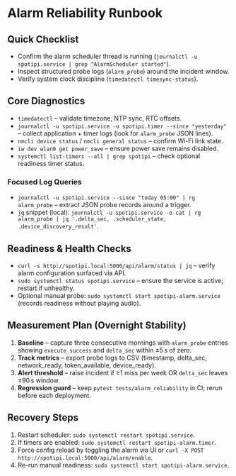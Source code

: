 # Alarm Reliability Runbook

## Quick Checklist
- Confirm the alarm scheduler thread is running (`journalctl -u spotipi.service | grep "AlarmScheduler started"`).
- Inspect structured probe logs (`alarm_probe`) around the incident window.
- Verify system clock discipline (`timedatectl timesync-status`).

## Core Diagnostics
- `timedatectl` – validate timezone, NTP sync, RTC offsets.
- `journalctl -u spotipi.service -u spotipi.timer --since "yesterday"` – collect application + timer logs (look for `alarm_probe` JSON lines).
- `nmcli device status` / `nmcli general status` – confirm Wi-Fi link state.
- `iw dev wlan0 get power_save` – ensure power save remains disabled.
- `systemctl list-timers --all | grep spotipi` – check optional readiness timer status.

### Focused Log Queries
- `journalctl -u spotipi.service --since "today 05:00" | rg alarm_probe` – extract JSON probe records around a trigger.
- `jq` snippet (local): `journalctl -u spotipi.service -o cat | rg alarm_probe | jq '.delta_sec, .scheduler_state, .device_discovery_result'`.

## Readiness & Health Checks
- `curl -s http://spotipi.local:5000/api/alarm/status | jq` – verify alarm configuration surfaced via API.
- `sudo systemctl status spotipi.service` – ensure the service is active; restart if unhealthy.
- Optional manual probe: `sudo systemctl start spotipi-alarm.service` (records readiness without playing audio).

## Measurement Plan (Overnight Stability)
1. **Baseline** – capture three consecutive mornings with `alarm_probe` entries showing `execute_success` and `delta_sec` within ±5 s of zero.
2. **Track metrics** – export probe logs to CSV (timestamp, delta_sec, network_ready, token_available, device_ready).
3. **Alert threshold** – raise incident if ≥1 miss per week OR `delta_sec` leaves ±90 s window.
4. **Regression guard** – keep `pytest tests/alarm_reliability` in CI; rerun before each deployment.

## Recovery Steps
1. Restart scheduler: `sudo systemctl restart spotipi.service`.
2. If timers are enabled: `sudo systemctl restart spotipi-alarm.timer`.
3. Force config reload by toggling the alarm via UI or `curl -X POST http://spotipi.local:5000/api/alarm/enable`.
4. Re-run manual readiness: `sudo systemctl start spotipi-alarm.service`.

